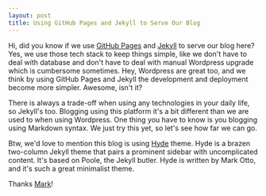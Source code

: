 ```yaml
---
layout: post
title: Using GitHub Pages and Jekyll to Serve Our Blog
---
```


Hi, did you know if we use [GitHub Pages](http://pages.github.com/) and [Jekyll](http://jekyllrb.com/) to serve our blog here? Yes, we use those tech stack to keep things simple, like we don't have to deal with database and don't have to deal with manual Wordpress upgrade which is cumbersome sometimes. Hey, Wordpress are great too, and we think by using GitHub Pages and Jekyll the development and deployment become more simpler. Awesome, isn't it?

There is always a trade-off when using any technologies in your daily life, so Jekyll's too. Blogging using this platform it's a bit different than we are used to when using Wordpress. One thing you have to know is you blogging using Markdown syntax. We just try this yet, so let's see how far we can go.

Btw, we'd love to mention this blog is using [Hyde](http://hyde.getpoole.com/) theme. Hyde is a brazen two-column Jekyll theme that pairs a prominent sidebar with uncomplicated content. It's based on Poole, the Jekyll butler. Hyde is written by Mark Otto, and it's such a great minimalist theme.

Thanks [Mark](https://twitter.com/mdo)!
